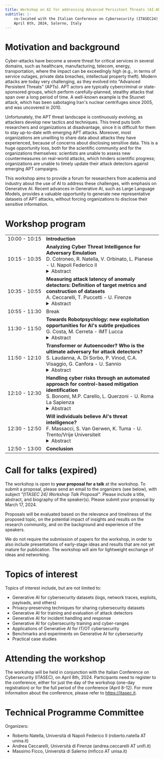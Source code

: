 ```yaml
---
title: Workshop on AI for addressing Advanced Persistent Threats (AI-APT)
subtitle: |-
    co-located with the Italian Conference on Cybersecurity (ITASEC24)
    April 8th, 2024, Salerno, Italy
---
```


# Motivation and background

Cyber-attacks have become a severe threat for critical services in several domains, such as healthcare, manufacturing, telecom, energy, transportation, where the impact can be exceedingly high (e.g., in terms of service outages, private data breaches, intellectual property theft). Modern attacks are today very challenging, as they evolved into "Advanced Persistent Threats" (APTs). APT actors are typically cybercriminal or state-sponsored groups, which perform carefully-planned, stealthy attacks that span over a long period of time. A well-known example is the Stuxnet attack, which has been sabotaging Iran's nuclear centrifuges since 2005, and was uncovered in 2010.

Unfortunately, the APT threat landscape is continuously evolving, as attackers develop new tactics and techniques. This trend puts both researchers and organizations at disadvantage, since it is difficult for them to stay up-to-date with emerging APT attacks. Moreover, most organizations are unwilling to share data about attacks they have experienced, because of concerns about disclosing sensitive data. This is a huge opportunity loss, both for the scientific community and for the organizations themselves: scientists are unable to assess new countermeasures on real-world attacks, which hinders scientific progress; organizations are unable to timely update their attack detectors against emerging APT campaigns.

This workshop aims to provide a forum for researchers from academia and industry about the use of AI to address these challenges, with emphasis on Generative AI. Recent advances in Generative AI, such as Large Language Models, provides a valuable opportunity to generate new representative datasets of APT attacks, without forcing organizations to disclose their sensitive information.

# Workshop program

<table>
  <tr>
    <td nowrap="nowrap">10:00 - 10:15</td>
    <td><b>Introduction</b></td>
  </tr>
  <tr>
    <td nowrap="nowrap">10:15 - 10:35</td>
    <td><b>Analyzing Cyber Threat Intelligence for Adversary Emulation</b><br/>D. Cotroneo, R. Natella, V. Orbinato, L. Pianese - U. Napoli Federico II<br/><details><summary>Abstract</summary>Nowadays, organizations are facing sophisticated cybersecurity attacks, known as Advanced Persistent Threats (APTs), in terms of the number of stages and variety of techniques. Knowledge about APTs can be gained from sources of Cyber Threat Intelligence (CTI), such as incident reports and leaked documents. Unfortunately, these sources are often in unstructured natural language and are not actionable for automated testing of cybersecurity defenses (Adversary Emulation). This work investigates Machine Learning (ML) techniques to extract CTI from unstructured sources to support Adversary Emulation. We analyze several ML models and strategies and evaluate their accuracy on real-world CTI documents. The experimental results show that the best accuracy can be achieved by fine-tuning Large Language Models (LLM) with our dataset of CTI, in combination with sentence clustering and summarization.</details></td>
  </tr>
  <tr>
    <td nowrap="nowrap">10:35 - 10:55</td>
    <td><b>Measuring attack latency of anomaly detectors: Definition of target metrics and construction of datasets</b><br/>A. Ceccarelli, T. Puccetti - U. Firenze<br/><details><summary>Abstract</summary>The ever-evolving landscape of attacks, coupled with the growing complexity of ICT systems, makes crafting anomaly-based intrusion detectors (ID) a difficult task: they must accurately detect attacks, and they should promptly perform detections. Although improving and comparing the detection capability is the focus of most research works, the timeliness of the detection is less considered and often insufficiently evaluated or discussed. In this presentation, we argue the relevance of measuring the temporal latency of attacks, and we propose an evaluation approach for detectors to ensure a pragmatic trade-off between correct and in-time detection. Briefly, the approach relates the false positive rate with the temporal latency of attacks and errors, and this ultimately leads to guidelines for configuring a detector. We apply our approach by evaluating different solutions in two industrial cases: i) an embedded railway on-board system that optimizes public mobility, and ii) an edge device for the Industrial Internet of Things. Our results show that considering latency in addition to traditional metrics like the false positive rate, precision, and coverage gives an additional fundamental perspective on the actual performance of the detector and should be considered when assessing and configuring anomaly detectors.</details></td>
  </tr>
  <tr>
    <td nowrap="nowrap">10:55 - 11:30</td>
    <td>Break</td>
  </tr>
  <tr>
    <td nowrap="nowrap">11:30 - 11:50</td>
    <td><b>Towards Robotpsychlogy: new exploitation opportunities for AI's subtle prejudices</b><br/>G. Costa, M. Cerreta - IMT Lucca<br/><details><summary>Abstract</summary>Machine Learning includes several powerful techniques that are revolutionizing our society in many ways. As a result, several activities that once were regarded as prerogatives of the human brain, can now be delegated to computers. The main promise is that these algorithms are free from many flaws typical of the human nature.  In this talk we will discuss this assumption and show that, in fact, some critical weaknesses of human beings are also affecting ML, perhaps in new, surprising and subtle ways. Moreover, we will understand some of the reasons why these mistakes are difficult to be spotted out and possible techniques to detect them.</details></td>   
  </tr>
  <tr>
    <td nowrap="nowrap">11:50 - 12:10</td>
    <td><b>Transformer or Autoencoder? Who is the ultimate adversary for attack detectors?</b><br/>S. Laudanna, A. Di Sorbo, P. Vinod, C.A. Visaggio, G. Canfora - U. Sannio<br/><details><summary>Abstract</summary>In recent years, Machine Learning (ML) approaches have been widely adopted for computer security tasks, including network intrusion detection and malware detection. However, linear and non-linear MLbased classifiers are vulnerable to adversarial examples created to deceive the classifiers. Generative Adversarial Networks (GAN) are architectures based on neural networks capable of successfully producing adversarial samples. In this study, we compare the performance of two GAN architectures based on either Transformer or Autoencoder networks in two distinct domains: Network Intrusion Detection Systems (NIDS) and mobile malware detection. We aim to evaluate their performance in terms of both effectiveness (i.e., the ability of the GAN-generated samples to reduce the detection rate of the targeted classifier) and efficiency (i.e., the capability of achieving the desired goal with fewer training epochs). Our findings reveal that the Transformerbased GAN outperforms the Autoencoder-based GAN, generating high-quality adversarial samples able to deceive both ML-based NIDS and ML-based malware detectors. Furthermore, in both scenarios, the Transformerbased architecture achieves a high deception efficacy through a reduced number of training epochs. This research sheds light on the relevance of GAN architectures, particularly Transformer-based models, and the need to consider samples produced by this architecture for improving the robustness of ML-based security solutions.</details></td>
  </tr>
  <tr>
    <td nowrap="nowrap">12:10 - 12:30</td>
    <td><b>Handling cyber risks through an automated approach for control-based mitigation identification</b><br/>S. Bonomi, M.P. Carello, L. Querzoni - U. Roma La Sapienza<br/><details><summary>Abstract</summary>Identifying, assessing and managing cyber risks is a critical task for managing the overall cyber security of every company. The risk management process is currently well defined and supported by several standards and guidelines but it currently requires a significant effort from human operators that manually analyze vulnerabilities, identify the related risks and define the most appropriate treatment to contain the organization exposure to cyber attacks. Thus, the current implementation of the process is time consuming and requires well experienced analyst. Recently, some MAPE-K based Architectures have been proposed to partially automate the risk management process but they still rely on a preconfigured list of mitigation actions that need to be defined by humans. In our research, we take a step in this direction and we propose a method to (semi)-automatically identify and suggest the implementation of specific security controls with the aim of mitigating the identified risks. To this aim, we rely on two NLP models, based on the BERT architecture, to quantify the relevance of security controls to solve specific vulnerabilities and it turns to reduce the overall risk level.</details></td>
  </tr>
  <tr>
    <td nowrap="nowrap">12:30 - 12:50</td>
    <td><b>Will individuals believe AI's threat intelligence?</b><br/>F. Massacci, S. Van Gerwen, K. Tuma - U. Trento/Vrije Universiteit<br/><details><summary>Abstract</summary>The uncertainty that comes with diverse intelligence sources leaves room for biased judgements, which is still not well understood. We present a controlled experiment with two groups of participants, one who is knowledgeable of the security domain and one that is knowledgeable of the AI domain to measure the bias introduced by the source of intelligence (human vs algorithmic). Each of the 𝑛 = 19 + 21 participants analyzed eight threat intelligence reports from the Dutch National Cyber Security Center where a final recommendation was manipulated as for coming from a human expert or an AI algorithm. Our findings revealed that the type of source had only an impact on the agreement with a recommendation when knowledge of the AI domain was present. The perceived bias significantly differed only when knowledge about the decision domain was present. The difference in knowledge by the groups yielded a skewed preference for AI (for the security group) and for humans (for the AI group) but not significantly. This work is supported by the NWO KIC project HEWSTI and the European Project Sec4AI4Sec.
</details></td>
  </tr>
  <tr>
    <td nowrap="nowrap">12:50 - 13:00</td>
    <td><b>Conclusion</b></td>
  </tr>
</table>


# Call for talks (expired)

The workshop is open to <b>your proposal for a talk</b> at the workshop. To submit a proposal, please send an email to the organizers (see below), with subject <i>"[ITASEC 24] Workshop Talk Proposal"</i>. Please include a title, abstract, and biography of the speaker(s). Please submit your proposal by March 17, 2024.

Proposals will be evaluated based on the relevance and timeliness of the proposed topic, on the potential impact of insights and results on the research community, and on the background and experience of the speakers.

We do not require the submission of papers for the workshop, in order to also include presentations of early-stage ideas and results that are not yet mature for publication. The workshop will aim for lightweight exchange of ideas and networking.


# Topics of interest

Topics of interest include, but are not limited to:
<ul>
<li>Generative AI for cybersecurity datasets (logs, network traces, exploits, payloads, and others)</li>
<li>Privacy-preserving techniques for sharing cybersecurity datasets</li>
<li>Generative AI for training and evaluation of attack detectors</li>
<li>Generative AI for incident handling and response</li>
<li>Generative AI for cybersecurity training and cyber-ranges</li>
<li>Applications of Generative AI for IT/OT cybersecurity</li>
<li>Benchmarks and experiments on Generative AI for cybersecurity</li>
<li>Practical case studies</li>
</ul>



# Attending the workshop

The workshop will be held in conjunction with the Italian Conference on Cybersecurity (ITASEC), on April 8th, 2024. Participants need to register to the conference, either for just the day of the workshop (one-day registration) or for the full period of the conference (April 8-12). For more information about the conference, please refer to <a href="https://itasec.it">https://itasec.it</a>.


# Technical Programme Committee

Organizers:
<ul>
<li>Roberto Natella, Università di Napoli Federico II (roberto.natella AT unina.it)</li>
<li>Andrea Ceccarelli, Università di Firenze (andrea.ceccarelli AT unifi.it)</li>
<li>Massimo Ficco, Università di Salerno (mficco AT unisa.it)</li>
</ul>


